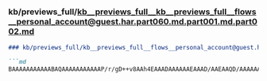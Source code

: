 ### kb/previews_full/kb__previews_full__kb__previews_full__flows__personal_account@guest.har.part060.md.part001.md.part002.md

```md
### kb/previews_full/kb__previews_full__flows__personal_account@guest.har.part060.md.part001.md (part 002)

```md
BAAAAAAAAAAABAQAAAAAAAAAAAP/r/gD++v8AAh4EAAADAAAAAAEAAAD/AAEAAQD/AAAAAAD/AAD8AAD94Pw
```

```

```
